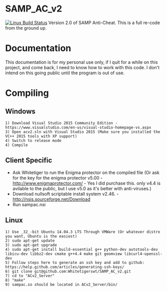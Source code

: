 SAMP_AC_v2
==========
[![Linux Build Status](https://travis-ci.com/Whitetigerswt/SAMP_AC_v2.svg?token=ENM294yxGXvxxZbK9fRC&branch=master)](https://travis-ci.com/Whitetigerswt/SAMP_AC_v2)
Version 2.0 of SAMP Anti-Cheat. This is a full re-code from the ground up.

Documentation
========== 
This documentation is for my personal use only, if I quit for a while on this project, and come back, I need to know how to work with this code. I don't intend on this going public until the program is out of use.

Compiling
==========

Windows
----------
```
1) Download Visual Studio 2015 Community Edition - https://www.visualstudio.com/en-us/visual-studio-homepage-vs.aspx
3) Open acv2.sln with Visual Studio 2015 (Make sure you installed the VC++ 2015 tools with XP support)
4) Switch to release mode
4) Compile
```

Client Specific
----------
* Ask Whitetiger to run the Enigma protector on the compiled file (Or ask for the key for the enigma protector v5.00 - http://www.enigmaprotector.com/ - Yes I did purchase this. only v4.4 is avilable to the public, but I use v5.0 as it's better with anti-viruses.)
* Download nullsoft scriptable install system v2.46. - http://nsis.sourceforge.net/Download
* Run sampac.nsi

Linux
----------
```
1) Use _32_-bit Ubuntu 14.04.3 LTS Through VMWare (Or whatever distro you want, Ubuntu is the easiest)
2) sudo apt-get update
3) sudo apt-get upgrade 
4) sudo apt-get install build-essential g++ python-dev autotools-dev libicu-dev libbz2-dev cmake g++4.4 make git geomview libcurl4-openssl-dev
5) Follow steps here to generate an ssh key and add to github: https://help.github.com/articles/generating-ssh-keys/
6) git clone git@github.com:Whitetigerswt/SAMP_AC_v2.git
7) cd to "ACv2_Server"
8) "make"
9) sampac.so should be located in ACv2_Server/bin/
```
